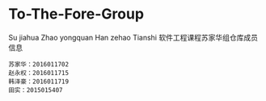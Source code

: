 # To-The-Fore-Group
Su jiahua  Zhao yongquan Han zehao Tianshi
			软件工程课程苏家华组仓库成员信息

	苏家华：2016011702
	赵永权：2016011715
	韩泽豪：2016011719
	田实：2015015407
